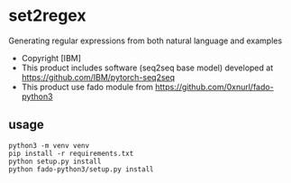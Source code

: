 # set2regex
Generating regular expressions from both natural language and examples

- Copyright [IBM]
- This product includes software (seq2seq base model) developed at https://github.com/IBM/pytorch-seq2seq
- This product use fado module from https://github.com/0xnurl/fado-python3


## usage
    python3 -m venv venv
    pip install -r requirements.txt
    python setup.py install
    python fado-python3/setup.py install
